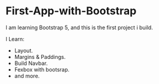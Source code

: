 # First-App-with-Bootstrap

I am learning Bootstrap 5, and this is the first project i build.

I Learn:
  - Layout.
  - Margins & Paddings.
  - Build Navbar.
  - Fexbox with bootsrap.
  - and more.
